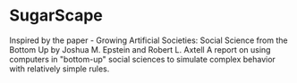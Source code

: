 # SugarScape
Inspired by the paper - Growing Artificial Societies: Social Science from the Bottom Up by Joshua M. Epstein and Robert L. Axtell A report on using computers in "bottom-up" social sciences to simulate complex behavior with relatively simple rules. 
